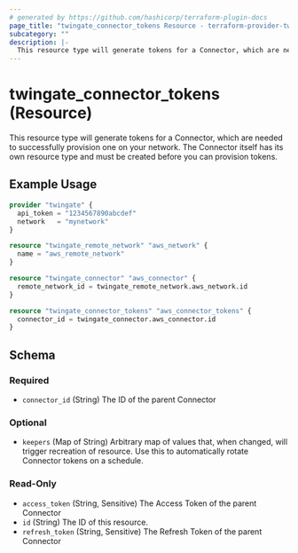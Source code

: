 ```yaml
---
# generated by https://github.com/hashicorp/terraform-plugin-docs
page_title: "twingate_connector_tokens Resource - terraform-provider-twingate"
subcategory: ""
description: |-
  This resource type will generate tokens for a Connector, which are needed to successfully provision one on your network. The Connector itself has its own resource type and must be created before you can provision tokens.
---
```


# twingate_connector_tokens (Resource)

This resource type will generate tokens for a Connector, which are needed to successfully provision one on your network. The Connector itself has its own resource type and must be created before you can provision tokens.

## Example Usage

```terraform
provider "twingate" {
  api_token = "1234567890abcdef"
  network   = "mynetwork"
}

resource "twingate_remote_network" "aws_network" {
  name = "aws_remote_network"
}

resource "twingate_connector" "aws_connector" {
  remote_network_id = twingate_remote_network.aws_network.id
}

resource "twingate_connector_tokens" "aws_connector_tokens" {
  connector_id = twingate_connector.aws_connector.id
}
```

<!-- schema generated by tfplugindocs -->
## Schema

### Required

- `connector_id` (String) The ID of the parent Connector

### Optional

- `keepers` (Map of String) Arbitrary map of values that, when changed, will trigger recreation of resource. Use this to automatically rotate Connector tokens on a schedule.

### Read-Only

- `access_token` (String, Sensitive) The Access Token of the parent Connector
- `id` (String) The ID of this resource.
- `refresh_token` (String, Sensitive) The Refresh Token of the parent Connector
